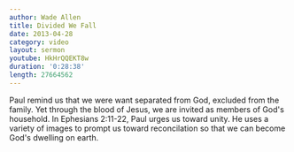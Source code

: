 ```yaml
--- 
author: Wade Allen 
title: Divided We Fall 
date: 2013-04-28 
category: video
layout: sermon
youtube: HkHrQQEKT8w
duration: '0:28:38'
length: 27664562 
---
```


Paul remind us that we were want separated from God, excluded from the family. Yet through the blood of Jesus, we are invited as members of God's household. In Ephesians 2:11-22, Paul urges us toward unity. He uses a variety of images to prompt us toward reconcilation so that we can become God's dwelling on earth.

